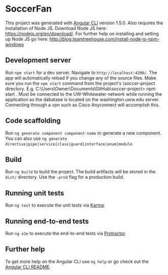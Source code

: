# SoccerFan

This project was generated with [Angular CLI](https://github.com/angular/angular-cli) version 1.5.0. 
Also requires the installation of Node JS. Download Node JS here: https://nodejs.org/en/download/. 
For further help on installing and setting up Node JS go here: http://blog.teamtreehouse.com/install-node-js-npm-windows

## Development server 

Run `npm start` for a dev server. Navigate to `http://localhost:4200/`. The app will automatically reload if you change any of the source files. Make sure you run the `npm start` command from the project's \soccer-project directory. 
E.g. C:\Users\Owner\Documents\GitHub\soccer-project> npm start .
Must be connected to the UW-Whitewater network while running the application as the dabatase is located on the washington.uww.edu server. Connecting through a vpn such as Cisco Anyconnect will accomplish this.  

## Code scaffolding

Run `ng generate component component-name` to generate a new component. You can also use `ng generate directive|pipe|service|class|guard|interface|enum|module`.

## Build

Run `ng build` to build the project. The build artifacts will be stored in the `dist/` directory. Use the `-prod` flag for a production build.

## Running unit tests

Run `ng test` to execute the unit tests via [Karma](https://karma-runner.github.io).

## Running end-to-end tests

Run `ng e2e` to execute the end-to-end tests via [Protractor](http://www.protractortest.org/).

## Further help

To get more help on the Angular CLI use `ng help` or go check out the [Angular CLI README](https://github.com/angular/angular-cli/blob/master/README.md).
